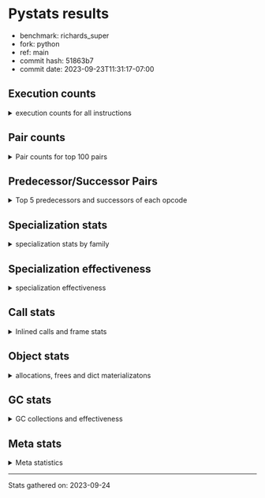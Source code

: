 
# Pystats results

- benchmark: richards_super
- fork: python
- ref: main
- commit hash: 51863b7
- commit date: 2023-09-23T11:31:17-07:00

## Execution counts

<details>
<summary> execution counts for all instructions </summary>

|Name | Count | Self | Cumulative | Miss ratio | 
|---|---:|---:|---:|---:|
| LOAD_FAST | 285,829,080 | 21.5% | 21.5% |  |
| LOAD_ATTR_INSTANCE_VALUE | 121,244,380 | 9.1% | 30.6% | 38.7% |
| TO_BOOL_BOOL | 103,065,000 | 7.7% | 38.3% |  |
| POP_JUMP_IF_FALSE | 78,057,480 | 5.9% | 44.2% |  |
| CALL_PY_EXACT_ARGS | 65,750,400 | 4.9% | 49.1% | 8.0% |
| RESUME_CHECK | 65,654,580 | 4.9% | 54.0% | 0.0% |
| LOAD_ATTR_METHOD_WITH_VALUES | 58,293,880 | 4.4% | 58.4% | 48.9% |
| RETURN_VALUE | 57,758,820 | 4.3% | 62.8% |  |
| STORE_ATTR_INSTANCE_VALUE | 52,705,080 | 4.0% | 66.7% | 22.3% |
| STORE_FAST | 50,090,340 | 3.8% | 70.5% |  |
| LOAD_GLOBAL_MODULE | 44,591,980 | 3.3% | 73.8% |  |
| COPY | 44,579,820 | 3.3% | 77.2% |  |
| LOAD_CONST | 41,972,820 | 3.2% | 80.3% |  |
| POP_TOP | 40,143,780 | 3.0% | 83.3% |  |
| LOAD_FAST_LOAD_FAST | 31,141,320 | 2.3% | 85.7% |  |
| POP_JUMP_IF_NOT_NONE | 23,066,160 | 1.7% | 87.4% |  |
| POP_JUMP_IF_TRUE | 20,690,520 | 1.6% | 89.0% |  |
| POP_JUMP_IF_NONE | 16,842,120 | 1.3% | 90.2% |  |
| LOAD_GLOBAL_BUILTIN | 15,790,500 | 1.2% | 91.4% |  |
| UNARY_NOT | 14,916,780 | 1.1% | 92.5% |  |
| JUMP_BACKWARD | 13,912,800 | 1.0% | 93.6% |  |
| COMPARE_OP_INT | 10,599,780 | 0.8% | 94.4% |  |
| JUMP_FORWARD | 8,109,840 | 0.6% | 95.0% |  |
| RETURN_CONST | 7,898,880 | 0.6% | 95.6% |  |
| LOAD_DEREF | 7,895,640 | 0.6% | 96.2% |  |
| COPY_FREE_VARS | 7,895,580 | 0.6% | 96.8% |  |
| LOAD_SUPER_ATTR_METHOD | 7,895,520 | 0.6% | 97.4% |  |
| CALL_ISINSTANCE | 7,894,800 | 0.6% | 97.9% |  |
| BINARY_OP_ADD_INT | 7,255,080 | 0.5% | 98.5% |  |
| SWAP | 6,822,960 | 0.5% | 99.0% |  |
| BINARY_SUBSCR_LIST_INT | 5,105,400 | 0.4% | 99.4% |  |
| BINARY_OP | 3,000,540 | 0.2% | 99.6% |  |
| BINARY_OP_SUBTRACT_INT | 2,316,960 | 0.2% | 99.8% |  |
| FOR_ITER_RANGE | 1,396,620 | 0.1% | 99.9% |  |
| STORE_SUBSCR_LIST_INT | 1,117,680 | 0.1% | 100.0% |  |
| GET_ITER | 279,420 | 0.0% | 100.0% |  |
| EXIT_INIT_CHECK | 3,120 | 0.0% | 100.0% |  |
| CALL_ALLOC_AND_ENTER_INIT | 3,120 | 0.0% | 100.0% |  |
| BUILD_LIST | 960 | 0.0% | 100.0% |  |
| CALL | 400 | 0.0% | 100.0% |  |
| PUSH_NULL | 360 | 0.0% | 100.0% |  |
| EXTENDED_ARG | 360 | 0.0% | 100.0% |  |
| CALL_BUILTIN_CLASS | 180 | 0.0% | 100.0% |  |
| INTERPRETER_EXIT | 120 | 0.0% | 100.0% |  |
| LOAD_ATTR_MODULE | 100 | 0.0% | 100.0% |  |
| LOAD_GLOBAL | 80 | 0.0% | 100.0% |  |
| NOP | 60 | 0.0% | 100.0% |  |
| LOAD_ATTR | 60 | 0.0% | 100.0% |  |
| CALL_FUNCTION_EX | 60 | 0.0% | 100.0% |  |
| BINARY_OP_SUBTRACT_FLOAT | 60 | 0.0% | 100.0% |  |
| COMPARE_OP | 20 | 0.0% | 100.0% |  |


</details>

## Pair counts

<details>
<summary> Pair counts for top 100 pairs </summary>

|Pair | Count | Self | Cumulative | 
|---|---:|---:|---:|
| LOAD_FAST LOAD_ATTR_INSTANCE_VALUE | 101,649,720 | 7.6% | 7.6% |
| TO_BOOL_BOOL POP_JUMP_IF_FALSE | 67,457,700 | 5.1% | 12.7% |
| CALL_PY_EXACT_ARGS RESUME_CHECK | 57,756,480 | 4.3% | 17.0% |
| LOAD_FAST LOAD_ATTR_METHOD_WITH_VALUES | 57,754,920 | 4.3% | 21.4% |
| RESUME_CHECK LOAD_FAST | 44,656,440 | 3.4% | 24.7% |
| POP_JUMP_IF_FALSE LOAD_FAST | 38,700,240 | 2.9% | 27.6% |
| COPY TO_BOOL_BOOL | 37,756,860 | 2.8% | 30.5% |
| POP_TOP LOAD_FAST | 37,072,800 | 2.8% | 33.3% |
| LOAD_ATTR_METHOD_WITH_VALUES CALL_PY_EXACT_ARGS | 35,283,600 | 2.6% | 35.9% |
| LOAD_FAST STORE_ATTR_INSTANCE_VALUE | 33,098,760 | 2.5% | 38.4% |
| STORE_FAST LOAD_FAST | 33,024,720 | 2.5% | 40.9% |
| STORE_ATTR_INSTANCE_VALUE LOAD_FAST | 31,323,000 | 2.4% | 43.2% |
| LOAD_ATTR_INSTANCE_VALUE COPY | 25,630,080 | 1.9% | 45.1% |
| LOAD_CONST LOAD_FAST | 21,894,600 | 1.6% | 46.8% |
| LOAD_GLOBAL_MODULE TO_BOOL_BOOL | 21,806,040 | 1.6% | 48.4% |
| TO_BOOL_BOOL POP_JUMP_IF_TRUE | 20,690,520 | 1.6% | 50.0% |
| RETURN_VALUE TO_BOOL_BOOL | 20,690,520 | 1.6% | 51.5% |
| POP_JUMP_IF_NOT_NONE LOAD_FAST | 19,064,280 | 1.4% | 53.0% |
| RETURN_VALUE RETURN_VALUE | 18,579,120 | 1.4% | 54.4% |
| LOAD_ATTR_INSTANCE_VALUE STORE_FAST | 18,563,280 | 1.4% | 55.8% |
| LOAD_FAST POP_JUMP_IF_NOT_NONE | 17,486,640 | 1.3% | 57.1% |
| LOAD_FAST POP_JUMP_IF_NONE | 16,842,120 | 1.3% | 58.3% |
| LOAD_ATTR_INSTANCE_VALUE LOAD_FAST | 16,169,280 | 1.2% | 59.5% |
| LOAD_FAST RETURN_VALUE | 15,973,020 | 1.2% | 60.7% |
| TO_BOOL_BOOL UNARY_NOT | 14,916,780 | 1.1% | 61.9% |
| POP_JUMP_IF_FALSE POP_TOP | 14,916,780 | 1.1% | 63.0% |
| LOAD_ATTR_INSTANCE_VALUE TO_BOOL_BOOL | 14,916,780 | 1.1% | 64.1% |
| LOAD_ATTR_INSTANCE_VALUE CALL_PY_EXACT_ARGS | 13,098,000 | 1.0% | 65.1% |
| POP_JUMP_IF_NONE JUMP_BACKWARD | 12,795,600 | 1.0% | 66.1% |
| JUMP_BACKWARD LOAD_GLOBAL_MODULE | 12,795,600 | 1.0% | 67.0% |
| LOAD_FAST_LOAD_FAST STORE_ATTR_INSTANCE_VALUE | 12,560,880 | 0.9% | 68.0% |
| UNARY_NOT COPY | 12,126,780 | 0.9% | 68.9% |
| POP_JUMP_IF_TRUE POP_TOP | 12,126,780 | 0.9% | 69.8% |
| RETURN_VALUE STORE_FAST | 11,885,160 | 0.9% | 70.7% |
| STORE_ATTR_INSTANCE_VALUE LOAD_CONST | 11,540,880 | 0.9% | 71.5% |
| LOAD_ATTR_INSTANCE_VALUE LOAD_CONST | 10,939,080 | 0.8% | 72.4% |
| LOAD_FAST_LOAD_FAST CALL_PY_EXACT_ARGS | 10,684,440 | 0.8% | 73.2% |
| LOAD_ATTR_METHOD_WITH_VALUES LOAD_FAST_LOAD_FAST | 10,684,320 | 0.8% | 74.0% |
| COMPARE_OP_INT POP_JUMP_IF_FALSE | 10,599,780 | 0.8% | 74.8% |
| LOAD_ATTR_METHOD_WITH_VALUES LOAD_FAST | 10,587,840 | 0.8% | 75.6% |
| LOAD_FAST LOAD_GLOBAL_MODULE | 10,334,520 | 0.8% | 76.3% |
| POP_JUMP_IF_FALSE RETURN_VALUE | 10,044,360 | 0.8% | 77.1% |
| LOAD_ATTR_INSTANCE_VALUE RETURN_VALUE | 9,700,260 | 0.7% | 77.8% |
| POP_JUMP_IF_FALSE LOAD_GLOBAL_MODULE | 9,248,280 | 0.7% | 78.5% |
| LOAD_FAST STORE_FAST | 9,150,840 | 0.7% | 79.2% |
| RESUME_CHECK LOAD_CONST | 7,995,480 | 0.6% | 79.8% |
| JUMP_FORWARD LOAD_FAST | 7,970,160 | 0.6% | 80.4% |
| STORE_ATTR_INSTANCE_VALUE RETURN_CONST | 7,897,920 | 0.6% | 81.0% |
| RESUME_CHECK LOAD_FAST_LOAD_FAST | 7,895,760 | 0.6% | 81.6% |
| RETURN_CONST POP_TOP | 7,895,640 | 0.6% | 82.2% |
| COPY_FREE_VARS RESUME_CHECK | 7,895,580 | 0.6% | 82.8% |
| LOAD_GLOBAL_BUILTIN LOAD_DEREF | 7,895,520 | 0.6% | 83.4% |
| LOAD_FAST LOAD_SUPER_ATTR_METHOD | 7,895,520 | 0.6% | 84.0% |
| LOAD_DEREF LOAD_FAST | 7,895,520 | 0.6% | 84.5% |
| LOAD_SUPER_ATTR_METHOD LOAD_FAST_LOAD_FAST | 7,895,400 | 0.6% | 85.1% |
| LOAD_GLOBAL_BUILTIN LOAD_FAST | 7,894,980 | 0.6% | 85.7% |
| STORE_FAST LOAD_GLOBAL_BUILTIN | 7,894,800 | 0.6% | 86.3% |
| POP_JUMP_IF_TRUE LOAD_GLOBAL_BUILTIN | 7,894,800 | 0.6% | 86.9% |
| LOAD_GLOBAL_MODULE CALL_ISINSTANCE | 7,894,800 | 0.6% | 87.5% |
| LOAD_FAST_LOAD_FAST LOAD_ATTR_INSTANCE_VALUE | 7,894,800 | 0.6% | 88.1% |
| CALL_PY_EXACT_ARGS COPY_FREE_VARS | 7,894,800 | 0.6% | 88.7% |
| CALL_ISINSTANCE TO_BOOL_BOOL | 7,894,800 | 0.6% | 89.3% |
| SWAP STORE_ATTR_INSTANCE_VALUE | 6,822,960 | 0.5% | 89.8% |
| COPY LOAD_ATTR_INSTANCE_VALUE | 6,822,960 | 0.5% | 90.3% |
| LOAD_CONST BINARY_OP_ADD_INT | 6,138,120 | 0.5% | 90.8% |
| LOAD_ATTR_INSTANCE_VALUE POP_JUMP_IF_NOT_NONE | 5,579,520 | 0.4% | 91.2% |
| LOAD_FAST CALL_PY_EXACT_ARGS | 5,385,240 | 0.4% | 91.6% |
| RETURN_VALUE POP_TOP | 5,204,400 | 0.4% | 92.0% |
| POP_JUMP_IF_FALSE LOAD_CONST | 5,147,640 | 0.4% | 92.4% |
| RESUME_CHECK LOAD_GLOBAL_MODULE | 5,106,040 | 0.4% | 92.8% |
| LOAD_FAST BINARY_SUBSCR_LIST_INT | 5,105,400 | 0.4% | 93.1% |
| LOAD_CONST STORE_FAST | 5,104,920 | 0.4% | 93.5% |
| STORE_FAST JUMP_FORWARD | 5,040,600 | 0.4% | 93.9% |
| BINARY_OP_ADD_INT SWAP | 5,022,120 | 0.4% | 94.3% |
| LOAD_GLOBAL_MODULE COMPARE_OP_INT | 4,111,680 | 0.3% | 94.6% |
| LOAD_GLOBAL_MODULE LOAD_ATTR_INSTANCE_VALUE | 3,991,200 | 0.3% | 94.9% |
| BINARY_SUBSCR_LIST_INT STORE_FAST | 3,989,400 | 0.3% | 95.2% |
| LOAD_GLOBAL_MODULE COPY | 3,905,160 | 0.3% | 95.5% |
| LOAD_CONST COMPARE_OP_INT | 3,517,120 | 0.3% | 95.7% |
| POP_TOP JUMP_FORWARD | 3,069,240 | 0.2% | 96.0% |
| LOAD_CONST BINARY_OP | 2,998,800 | 0.2% | 96.2% |
| LOAD_ATTR_INSTANCE_VALUE COMPARE_OP_INT | 2,970,960 | 0.2% | 96.4% |
| LOAD_FAST COPY | 2,917,800 | 0.2% | 96.6% |
| POP_JUMP_IF_NOT_NONE LOAD_FAST_LOAD_FAST | 2,886,600 | 0.2% | 96.9% |
| POP_JUMP_IF_NONE LOAD_FAST | 2,831,040 | 0.2% | 97.1% |
| STORE_FAST LOAD_GLOBAL_MODULE | 2,790,600 | 0.2% | 97.3% |
| UNARY_NOT RETURN_VALUE | 2,790,000 | 0.2% | 97.5% |
| LOAD_CONST BINARY_OP_SUBTRACT_INT | 2,316,960 | 0.2% | 97.7% |
| BINARY_OP LOAD_CONST | 1,798,920 | 0.1% | 97.8% |
| LOAD_ATTR_INSTANCE_VALUE LOAD_GLOBAL_MODULE | 1,674,480 | 0.1% | 97.9% |
| STORE_ATTR_INSTANCE_VALUE LOAD_GLOBAL_MODULE | 1,437,720 | 0.1% | 98.0% |
| RETURN_VALUE LOAD_FAST | 1,397,400 | 0.1% | 98.1% |
| POP_JUMP_IF_NONE LOAD_FAST_LOAD_FAST | 1,215,240 | 0.1% | 98.2% |
| STORE_FAST LOAD_CONST | 1,200,000 | 0.1% | 98.3% |
| LOAD_GLOBAL_MODULE CALL_PY_EXACT_ARGS | 1,200,000 | 0.1% | 98.4% |
| BINARY_OP_SUBTRACT_INT SWAP | 1,200,000 | 0.1% | 98.5% |
| LOAD_ATTR_METHOD_WITH_VALUES LOAD_GLOBAL_MODULE | 1,199,880 | 0.1% | 98.6% |
| LOAD_GLOBAL_MODULE LOAD_FAST | 1,117,680 | 0.1% | 98.7% |
| LOAD_FAST STORE_SUBSCR_LIST_INT | 1,117,680 | 0.1% | 98.8% |
| FOR_ITER_RANGE STORE_FAST | 1,117,200 | 0.1% | 98.8% |


</details>

## Predecessor/Successor Pairs

<details>
<summary> Top 5 predecessors and successors of each opcode </summary>

### CACHE

<details>
<summary> Successors and predecessors for CACHE </summary>

|Predecessors | Count | Percentage | 
|---|---:|---:|

|Successors | Count | Percentage | 
|---|---:|---:|
| RESUME_CHECK | 120 | 100.0% |


</details>

### EXIT_INIT_CHECK

<details>
<summary> Successors and predecessors for EXIT_INIT_CHECK </summary>

|Predecessors | Count | Percentage | 
|---|---:|---:|
| RETURN_CONST | 3,120 | 100.0% |

|Successors | Count | Percentage | 
|---|---:|---:|
| RETURN_VALUE | 3,120 | 100.0% |


</details>

### GET_ITER

<details>
<summary> Successors and predecessors for GET_ITER </summary>

|Predecessors | Count | Percentage | 
|---|---:|---:|
| LOAD_GLOBAL_MODULE | 279,240 | 99.9% |
| CALL_BUILTIN_CLASS | 120 | 0.0% |
| LOAD_FAST | 60 | 0.0% |

|Successors | Count | Percentage | 
|---|---:|---:|
| FOR_ITER_RANGE | 279,300 | 100.0% |
| EXTENDED_ARG | 120 | 0.0% |


</details>

### INTERPRETER_EXIT

<details>
<summary> Successors and predecessors for INTERPRETER_EXIT </summary>

|Predecessors | Count | Percentage | 
|---|---:|---:|
| RETURN_CONST | 120 | 100.0% |

|Successors | Count | Percentage | 
|---|---:|---:|


</details>

### NOP

<details>
<summary> Successors and predecessors for NOP </summary>

|Predecessors | Count | Percentage | 
|---|---:|---:|
| POP_TOP | 60 | 100.0% |

|Successors | Count | Percentage | 
|---|---:|---:|
| LOAD_DEREF | 60 | 100.0% |


</details>

### POP_TOP

<details>
<summary> Successors and predecessors for POP_TOP </summary>

|Predecessors | Count | Percentage | 
|---|---:|---:|
| POP_JUMP_IF_FALSE | 14,916,780 | 37.2% |
| POP_JUMP_IF_TRUE | 12,126,780 | 30.2% |
| RETURN_CONST | 7,895,640 | 19.7% |
| RETURN_VALUE | 5,204,400 | 13.0% |
| CALL | 180 | 0.0% |

|Successors | Count | Percentage | 
|---|---:|---:|
| LOAD_FAST | 37,072,800 | 92.4% |
| JUMP_FORWARD | 3,069,240 | 7.6% |
| RETURN_CONST | 720 | 0.0% |
| LOAD_GLOBAL_MODULE | 720 | 0.0% |
| LOAD_CONST | 120 | 0.0% |


</details>

### PUSH_NULL

<details>
<summary> Successors and predecessors for PUSH_NULL </summary>

|Predecessors | Count | Percentage | 
|---|---:|---:|
| LOAD_FAST | 240 | 66.7% |
| LOAD_DEREF | 60 | 16.7% |
| LOAD_ATTR_MODULE | 40 | 11.1% |
| LOAD_ATTR | 20 | 5.6% |

|Successors | Count | Percentage | 
|---|---:|---:|
| CALL | 300 | 83.3% |
| LOAD_FAST | 60 | 16.7% |


</details>

### RETURN_VALUE

<details>
<summary> Successors and predecessors for RETURN_VALUE </summary>

|Predecessors | Count | Percentage | 
|---|---:|---:|
| RETURN_VALUE | 18,579,120 | 32.2% |
| LOAD_FAST | 15,973,020 | 27.7% |
| POP_JUMP_IF_FALSE | 10,044,360 | 17.4% |
| LOAD_ATTR_INSTANCE_VALUE | 9,700,260 | 16.8% |
| UNARY_NOT | 2,790,000 | 4.8% |

|Successors | Count | Percentage | 
|---|---:|---:|
| TO_BOOL_BOOL | 20,690,520 | 35.8% |
| RETURN_VALUE | 18,579,120 | 32.2% |
| STORE_FAST | 11,885,160 | 20.6% |
| POP_TOP | 5,204,400 | 9.0% |
| LOAD_FAST | 1,397,400 | 2.4% |


</details>

### UNARY_NOT

<details>
<summary> Successors and predecessors for UNARY_NOT </summary>

|Predecessors | Count | Percentage | 
|---|---:|---:|
| TO_BOOL_BOOL | 14,916,780 | 100.0% |

|Successors | Count | Percentage | 
|---|---:|---:|
| COPY | 12,126,780 | 81.3% |
| RETURN_VALUE | 2,790,000 | 18.7% |


</details>

### BINARY_OP

<details>
<summary> Successors and predecessors for BINARY_OP </summary>

|Predecessors | Count | Percentage | 
|---|---:|---:|
| LOAD_CONST | 2,998,800 | 99.9% |
| LOAD_GLOBAL_MODULE | 960 | 0.0% |
| BINARY_OP | 760 | 0.0% |
| LOAD_FAST | 20 | 0.0% |

|Successors | Count | Percentage | 
|---|---:|---:|
| LOAD_CONST | 1,798,920 | 60.0% |
| SWAP | 600,840 | 20.0% |
| LOAD_FAST | 600,000 | 20.0% |
| BINARY_OP | 760 | 0.0% |
| BINARY_OP_SUBTRACT_FLOAT | 20 | 0.0% |


</details>

### BUILD_LIST

<details>
<summary> Successors and predecessors for BUILD_LIST </summary>

|Predecessors | Count | Percentage | 
|---|---:|---:|
| LOAD_CONST | 960 | 100.0% |

|Successors | Count | Percentage | 
|---|---:|---:|
| LOAD_GLOBAL_MODULE | 960 | 100.0% |


</details>

### CALL

<details>
<summary> Successors and predecessors for CALL </summary>

|Predecessors | Count | Percentage | 
|---|---:|---:|
| PUSH_NULL | 300 | 75.0% |
| CALL | 80 | 20.0% |
| LOAD_FAST | 20 | 5.0% |

|Successors | Count | Percentage | 
|---|---:|---:|
| POP_TOP | 180 | 45.0% |
| CALL | 80 | 20.0% |
| STORE_FAST | 60 | 15.0% |
| LOAD_FAST | 60 | 15.0% |
| CALL_BUILTIN_CLASS | 20 | 5.0% |


</details>

### CALL_FUNCTION_EX

<details>
<summary> Successors and predecessors for CALL_FUNCTION_EX </summary>

|Predecessors | Count | Percentage | 
|---|---:|---:|
| LOAD_FAST | 60 | 100.0% |

|Successors | Count | Percentage | 
|---|---:|---:|
| COPY_FREE_VARS | 60 | 100.0% |


</details>

### COMPARE_OP

<details>
<summary> Successors and predecessors for COMPARE_OP </summary>

|Predecessors | Count | Percentage | 
|---|---:|---:|
| LOAD_CONST | 20 | 100.0% |

|Successors | Count | Percentage | 
|---|---:|---:|
| COMPARE_OP_INT | 20 | 100.0% |


</details>

### COPY

<details>
<summary> Successors and predecessors for COPY </summary>

|Predecessors | Count | Percentage | 
|---|---:|---:|
| LOAD_ATTR_INSTANCE_VALUE | 25,630,080 | 57.5% |
| UNARY_NOT | 12,126,780 | 27.2% |
| LOAD_GLOBAL_MODULE | 3,905,160 | 8.8% |
| LOAD_FAST | 2,917,800 | 6.5% |

|Successors | Count | Percentage | 
|---|---:|---:|
| TO_BOOL_BOOL | 37,756,860 | 84.7% |
| LOAD_ATTR_INSTANCE_VALUE | 6,822,960 | 15.3% |


</details>

### COPY_FREE_VARS

<details>
<summary> Successors and predecessors for COPY_FREE_VARS </summary>

|Predecessors | Count | Percentage | 
|---|---:|---:|
| CALL_PY_EXACT_ARGS | 7,894,800 | 100.0% |
| CALL_ALLOC_AND_ENTER_INIT | 720 | 0.0% |
| CALL_FUNCTION_EX | 60 | 0.0% |

|Successors | Count | Percentage | 
|---|---:|---:|
| RESUME_CHECK | 7,895,580 | 100.0% |


</details>

### EXTENDED_ARG

<details>
<summary> Successors and predecessors for EXTENDED_ARG </summary>

|Predecessors | Count | Percentage | 
|---|---:|---:|
| POP_JUMP_IF_FALSE | 120 | 33.3% |
| JUMP_BACKWARD | 120 | 33.3% |
| GET_ITER | 120 | 33.3% |

|Successors | Count | Percentage | 
|---|---:|---:|
| FOR_ITER_RANGE | 240 | 66.7% |
| JUMP_BACKWARD | 120 | 33.3% |


</details>

### JUMP_BACKWARD

<details>
<summary> Successors and predecessors for JUMP_BACKWARD </summary>

|Predecessors | Count | Percentage | 
|---|---:|---:|
| POP_JUMP_IF_NONE | 12,795,600 | 92.0% |
| STORE_SUBSCR_LIST_INT | 1,116,960 | 8.0% |
| POP_TOP | 120 | 0.0% |
| EXTENDED_ARG | 120 | 0.0% |

|Successors | Count | Percentage | 
|---|---:|---:|
| LOAD_GLOBAL_MODULE | 12,795,600 | 92.0% |
| FOR_ITER_RANGE | 1,117,080 | 8.0% |
| EXTENDED_ARG | 120 | 0.0% |


</details>

### JUMP_FORWARD

<details>
<summary> Successors and predecessors for JUMP_FORWARD </summary>

|Predecessors | Count | Percentage | 
|---|---:|---:|
| STORE_FAST | 5,040,600 | 62.2% |
| POP_TOP | 3,069,240 | 37.8% |

|Successors | Count | Percentage | 
|---|---:|---:|
| LOAD_FAST | 7,970,160 | 98.3% |
| LOAD_FAST_LOAD_FAST | 139,680 | 1.7% |


</details>

### LOAD_ATTR

<details>
<summary> Successors and predecessors for LOAD_ATTR </summary>

|Predecessors | Count | Percentage | 
|---|---:|---:|
| LOAD_GLOBAL_MODULE | 40 | 66.7% |
| LOAD_GLOBAL | 20 | 33.3% |

|Successors | Count | Percentage | 
|---|---:|---:|
| LOAD_ATTR_MODULE | 40 | 66.7% |
| PUSH_NULL | 20 | 33.3% |


</details>

### LOAD_CONST

<details>
<summary> Successors and predecessors for LOAD_CONST </summary>

|Predecessors | Count | Percentage | 
|---|---:|---:|
| STORE_ATTR_INSTANCE_VALUE | 11,540,880 | 27.5% |
| LOAD_ATTR_INSTANCE_VALUE | 10,939,080 | 26.1% |
| RESUME_CHECK | 7,995,480 | 19.0% |
| POP_JUMP_IF_FALSE | 5,147,640 | 12.3% |
| BINARY_OP | 1,798,920 | 4.3% |

|Successors | Count | Percentage | 
|---|---:|---:|
| LOAD_FAST | 21,894,600 | 52.2% |
| BINARY_OP_ADD_INT | 6,138,120 | 14.6% |
| STORE_FAST | 5,104,920 | 12.2% |
| COMPARE_OP_INT | 3,517,120 | 8.4% |
| BINARY_OP | 2,998,800 | 7.1% |


</details>

### LOAD_DEREF

<details>
<summary> Successors and predecessors for LOAD_DEREF </summary>

|Predecessors | Count | Percentage | 
|---|---:|---:|
| LOAD_GLOBAL_BUILTIN | 7,895,520 | 100.0% |
| STORE_FAST | 60 | 0.0% |
| NOP | 60 | 0.0% |

|Successors | Count | Percentage | 
|---|---:|---:|
| LOAD_FAST | 7,895,520 | 100.0% |
| STORE_FAST | 60 | 0.0% |
| PUSH_NULL | 60 | 0.0% |


</details>

### LOAD_FAST

<details>
<summary> Successors and predecessors for LOAD_FAST </summary>

|Predecessors | Count | Percentage | 
|---|---:|---:|
| RESUME_CHECK | 44,656,440 | 15.6% |
| POP_JUMP_IF_FALSE | 38,700,240 | 13.5% |
| POP_TOP | 37,072,800 | 13.0% |
| STORE_FAST | 33,024,720 | 11.6% |
| STORE_ATTR_INSTANCE_VALUE | 31,323,000 | 11.0% |

|Successors | Count | Percentage | 
|---|---:|---:|
| LOAD_ATTR_INSTANCE_VALUE | 101,649,720 | 35.6% |
| LOAD_ATTR_METHOD_WITH_VALUES | 57,754,920 | 20.2% |
| STORE_ATTR_INSTANCE_VALUE | 33,098,760 | 11.6% |
| POP_JUMP_IF_NOT_NONE | 17,486,640 | 6.1% |
| POP_JUMP_IF_NONE | 16,842,120 | 5.9% |


</details>

### LOAD_FAST_LOAD_FAST

<details>
<summary> Successors and predecessors for LOAD_FAST_LOAD_FAST </summary>

|Predecessors | Count | Percentage | 
|---|---:|---:|
| LOAD_ATTR_METHOD_WITH_VALUES | 10,684,320 | 34.3% |
| RESUME_CHECK | 7,895,760 | 25.4% |
| LOAD_SUPER_ATTR_METHOD | 7,895,400 | 25.4% |
| POP_JUMP_IF_NOT_NONE | 2,886,600 | 9.3% |
| POP_JUMP_IF_NONE | 1,215,240 | 3.9% |

|Successors | Count | Percentage | 
|---|---:|---:|
| STORE_ATTR_INSTANCE_VALUE | 12,560,880 | 40.3% |
| CALL_PY_EXACT_ARGS | 10,684,440 | 34.3% |
| LOAD_ATTR_INSTANCE_VALUE | 7,894,800 | 25.4% |
| LOAD_FAST_LOAD_FAST | 600 | 0.0% |
| LOAD_FAST | 600 | 0.0% |


</details>

### LOAD_GLOBAL

<details>
<summary> Successors and predecessors for LOAD_GLOBAL </summary>

|Predecessors | Count | Percentage | 
|---|---:|---:|
| RETURN_VALUE | 40 | 50.0% |
| RESUME_CHECK | 20 | 25.0% |
| POP_JUMP_IF_FALSE | 20 | 25.0% |

|Successors | Count | Percentage | 
|---|---:|---:|
| LOAD_GLOBAL_MODULE | 40 | 50.0% |
| LOAD_GLOBAL_BUILTIN | 20 | 25.0% |
| LOAD_ATTR | 20 | 25.0% |


</details>

### POP_JUMP_IF_FALSE

<details>
<summary> Successors and predecessors for POP_JUMP_IF_FALSE </summary>

|Predecessors | Count | Percentage | 
|---|---:|---:|
| TO_BOOL_BOOL | 67,457,700 | 86.4% |
| COMPARE_OP_INT | 10,599,780 | 13.6% |

|Successors | Count | Percentage | 
|---|---:|---:|
| LOAD_FAST | 38,700,240 | 49.6% |
| POP_TOP | 14,916,780 | 19.1% |
| RETURN_VALUE | 10,044,360 | 12.9% |
| LOAD_GLOBAL_MODULE | 9,248,280 | 11.8% |
| LOAD_CONST | 5,147,640 | 6.6% |


</details>

### POP_JUMP_IF_NONE

<details>
<summary> Successors and predecessors for POP_JUMP_IF_NONE </summary>

|Predecessors | Count | Percentage | 
|---|---:|---:|
| LOAD_FAST | 16,842,120 | 100.0% |

|Successors | Count | Percentage | 
|---|---:|---:|
| JUMP_BACKWARD | 12,795,600 | 76.0% |
| LOAD_FAST | 2,831,040 | 16.8% |
| LOAD_FAST_LOAD_FAST | 1,215,240 | 7.2% |
| RETURN_CONST | 120 | 0.0% |
| LOAD_GLOBAL_MODULE | 120 | 0.0% |


</details>

### POP_JUMP_IF_NOT_NONE

<details>
<summary> Successors and predecessors for POP_JUMP_IF_NOT_NONE </summary>

|Predecessors | Count | Percentage | 
|---|---:|---:|
| LOAD_FAST | 17,486,640 | 75.8% |
| LOAD_ATTR_INSTANCE_VALUE | 5,579,520 | 24.2% |

|Successors | Count | Percentage | 
|---|---:|---:|
| LOAD_FAST | 19,064,280 | 82.7% |
| LOAD_FAST_LOAD_FAST | 2,886,600 | 12.5% |
| LOAD_CONST | 1,115,280 | 4.8% |


</details>

### POP_JUMP_IF_TRUE

<details>
<summary> Successors and predecessors for POP_JUMP_IF_TRUE </summary>

|Predecessors | Count | Percentage | 
|---|---:|---:|
| TO_BOOL_BOOL | 20,690,520 | 100.0% |

|Successors | Count | Percentage | 
|---|---:|---:|
| POP_TOP | 12,126,780 | 58.6% |
| LOAD_GLOBAL_BUILTIN | 7,894,800 | 38.2% |
| RETURN_VALUE | 668,940 | 3.2% |


</details>

### RETURN_CONST

<details>
<summary> Successors and predecessors for RETURN_CONST </summary>

|Predecessors | Count | Percentage | 
|---|---:|---:|
| STORE_ATTR_INSTANCE_VALUE | 7,897,920 | 100.0% |
| POP_TOP | 720 | 0.0% |
| POP_JUMP_IF_NONE | 120 | 0.0% |
| FOR_ITER_RANGE | 120 | 0.0% |

|Successors | Count | Percentage | 
|---|---:|---:|
| POP_TOP | 7,895,640 | 100.0% |
| EXIT_INIT_CHECK | 3,120 | 0.0% |
| INTERPRETER_EXIT | 120 | 0.0% |


</details>

### STORE_FAST

<details>
<summary> Successors and predecessors for STORE_FAST </summary>

|Predecessors | Count | Percentage | 
|---|---:|---:|
| LOAD_ATTR_INSTANCE_VALUE | 18,563,280 | 37.1% |
| RETURN_VALUE | 11,885,160 | 23.7% |
| LOAD_FAST | 9,150,840 | 18.3% |
| LOAD_CONST | 5,104,920 | 10.2% |
| BINARY_SUBSCR_LIST_INT | 3,989,400 | 8.0% |

|Successors | Count | Percentage | 
|---|---:|---:|
| LOAD_FAST | 33,024,720 | 65.9% |
| LOAD_GLOBAL_BUILTIN | 7,894,800 | 15.8% |
| JUMP_FORWARD | 5,040,600 | 10.1% |
| LOAD_GLOBAL_MODULE | 2,790,600 | 5.6% |
| LOAD_CONST | 1,200,000 | 2.4% |


</details>

### SWAP

<details>
<summary> Successors and predecessors for SWAP </summary>

|Predecessors | Count | Percentage | 
|---|---:|---:|
| BINARY_OP_ADD_INT | 5,022,120 | 73.6% |
| BINARY_OP_SUBTRACT_INT | 1,200,000 | 17.6% |
| BINARY_OP | 600,840 | 8.8% |

|Successors | Count | Percentage | 
|---|---:|---:|
| STORE_ATTR_INSTANCE_VALUE | 6,822,960 | 100.0% |


</details>

### BINARY_OP_ADD_INT

<details>
<summary> Successors and predecessors for BINARY_OP_ADD_INT </summary>

|Predecessors | Count | Percentage | 
|---|---:|---:|
| LOAD_CONST | 6,138,120 | 84.6% |
| LOAD_ATTR_INSTANCE_VALUE | 1,116,960 | 15.4% |

|Successors | Count | Percentage | 
|---|---:|---:|
| SWAP | 5,022,120 | 69.2% |
| LOAD_CONST | 1,116,960 | 15.4% |
| LOAD_FAST | 1,116,000 | 15.4% |


</details>

### BINARY_OP_SUBTRACT_FLOAT

<details>
<summary> Successors and predecessors for BINARY_OP_SUBTRACT_FLOAT </summary>

|Predecessors | Count | Percentage | 
|---|---:|---:|
| LOAD_FAST | 40 | 66.7% |
| BINARY_OP | 20 | 33.3% |

|Successors | Count | Percentage | 
|---|---:|---:|
| STORE_FAST | 60 | 100.0% |


</details>

### BINARY_OP_SUBTRACT_INT

<details>
<summary> Successors and predecessors for BINARY_OP_SUBTRACT_INT </summary>

|Predecessors | Count | Percentage | 
|---|---:|---:|
| LOAD_CONST | 2,316,960 | 100.0% |

|Successors | Count | Percentage | 
|---|---:|---:|
| SWAP | 1,200,000 | 51.8% |
| LOAD_FAST | 1,116,960 | 48.2% |


</details>

### BINARY_SUBSCR_LIST_INT

<details>
<summary> Successors and predecessors for BINARY_SUBSCR_LIST_INT </summary>

|Predecessors | Count | Percentage | 
|---|---:|---:|
| LOAD_FAST | 5,105,400 | 100.0% |

|Successors | Count | Percentage | 
|---|---:|---:|
| STORE_FAST | 3,989,400 | 78.1% |
| LOAD_FAST | 1,116,000 | 21.9% |


</details>

### CALL_ALLOC_AND_ENTER_INIT

<details>
<summary> Successors and predecessors for CALL_ALLOC_AND_ENTER_INIT </summary>

|Predecessors | Count | Percentage | 
|---|---:|---:|
| LOAD_GLOBAL_MODULE | 2,400 | 76.9% |
| RETURN_VALUE | 720 | 23.1% |

|Successors | Count | Percentage | 
|---|---:|---:|
| RESUME_CHECK | 2,400 | 76.9% |
| COPY_FREE_VARS | 720 | 23.1% |


</details>

### CALL_BUILTIN_CLASS

<details>
<summary> Successors and predecessors for CALL_BUILTIN_CLASS </summary>

|Predecessors | Count | Percentage | 
|---|---:|---:|
| LOAD_FAST | 160 | 88.9% |
| CALL | 20 | 11.1% |

|Successors | Count | Percentage | 
|---|---:|---:|
| GET_ITER | 120 | 66.7% |
| STORE_FAST | 60 | 33.3% |


</details>

### CALL_ISINSTANCE

<details>
<summary> Successors and predecessors for CALL_ISINSTANCE </summary>

|Predecessors | Count | Percentage | 
|---|---:|---:|
| LOAD_GLOBAL_MODULE | 7,894,800 | 100.0% |

|Successors | Count | Percentage | 
|---|---:|---:|
| TO_BOOL_BOOL | 7,894,800 | 100.0% |


</details>

### CALL_PY_EXACT_ARGS

<details>
<summary> Successors and predecessors for CALL_PY_EXACT_ARGS </summary>

|Predecessors | Count | Percentage | 
|---|---:|---:|
| LOAD_ATTR_METHOD_WITH_VALUES | 35,283,600 | 53.7% |
| LOAD_ATTR_INSTANCE_VALUE | 13,098,000 | 19.9% |
| LOAD_FAST_LOAD_FAST | 10,684,440 | 16.2% |
| LOAD_FAST | 5,385,240 | 8.2% |
| LOAD_GLOBAL_MODULE | 1,200,000 | 1.8% |

|Successors | Count | Percentage | 
|---|---:|---:|
| RESUME_CHECK | 57,756,480 | 87.8% |
| COPY_FREE_VARS | 7,894,800 | 12.0% |
| CALL_PY_EXACT_ARGS | 99,120 | 0.2% |


</details>

### COMPARE_OP_INT

<details>
<summary> Successors and predecessors for COMPARE_OP_INT </summary>

|Predecessors | Count | Percentage | 
|---|---:|---:|
| LOAD_GLOBAL_MODULE | 4,111,680 | 38.8% |
| LOAD_CONST | 3,517,120 | 33.2% |
| LOAD_ATTR_INSTANCE_VALUE | 2,970,960 | 28.0% |
| COMPARE_OP | 20 | 0.0% |

|Successors | Count | Percentage | 
|---|---:|---:|
| POP_JUMP_IF_FALSE | 10,599,780 | 100.0% |


</details>

### FOR_ITER_RANGE

<details>
<summary> Successors and predecessors for FOR_ITER_RANGE </summary>

|Predecessors | Count | Percentage | 
|---|---:|---:|
| JUMP_BACKWARD | 1,117,080 | 80.0% |
| GET_ITER | 279,300 | 20.0% |
| EXTENDED_ARG | 240 | 0.0% |

|Successors | Count | Percentage | 
|---|---:|---:|
| STORE_FAST | 1,117,200 | 80.0% |
| LOAD_FAST | 279,300 | 20.0% |
| RETURN_CONST | 120 | 0.0% |


</details>

### LOAD_ATTR_INSTANCE_VALUE

<details>
<summary> Successors and predecessors for LOAD_ATTR_INSTANCE_VALUE </summary>

|Predecessors | Count | Percentage | 
|---|---:|---:|
| LOAD_FAST | 101,649,720 | 83.8% |
| LOAD_FAST_LOAD_FAST | 7,894,800 | 6.5% |
| COPY | 6,822,960 | 5.6% |
| LOAD_GLOBAL_MODULE | 3,991,200 | 3.3% |
| LOAD_ATTR_INSTANCE_VALUE | 885,700 | 0.7% |

|Successors | Count | Percentage | 
|---|---:|---:|
| COPY | 25,630,080 | 21.1% |
| STORE_FAST | 18,563,280 | 15.3% |
| LOAD_FAST | 16,169,280 | 13.3% |
| TO_BOOL_BOOL | 14,916,780 | 12.3% |
| CALL_PY_EXACT_ARGS | 13,098,000 | 10.8% |


</details>

### LOAD_ATTR_METHOD_WITH_VALUES

<details>
<summary> Successors and predecessors for LOAD_ATTR_METHOD_WITH_VALUES </summary>

|Predecessors | Count | Percentage | 
|---|---:|---:|
| LOAD_FAST | 57,754,920 | 99.1% |
| LOAD_ATTR_METHOD_WITH_VALUES | 538,240 | 0.9% |
| RETURN_VALUE | 720 | 0.0% |

|Successors | Count | Percentage | 
|---|---:|---:|
| CALL_PY_EXACT_ARGS | 35,283,600 | 60.5% |
| LOAD_FAST_LOAD_FAST | 10,684,320 | 18.3% |
| LOAD_FAST | 10,587,840 | 18.2% |
| LOAD_GLOBAL_MODULE | 1,199,880 | 2.1% |
| LOAD_ATTR_METHOD_WITH_VALUES | 538,240 | 0.9% |


</details>

### LOAD_ATTR_MODULE

<details>
<summary> Successors and predecessors for LOAD_ATTR_MODULE </summary>

|Predecessors | Count | Percentage | 
|---|---:|---:|
| LOAD_GLOBAL_MODULE | 60 | 60.0% |
| LOAD_ATTR | 40 | 40.0% |

|Successors | Count | Percentage | 
|---|---:|---:|
| STORE_FAST | 60 | 60.0% |
| PUSH_NULL | 40 | 40.0% |


</details>

### LOAD_GLOBAL_BUILTIN

<details>
<summary> Successors and predecessors for LOAD_GLOBAL_BUILTIN </summary>

|Predecessors | Count | Percentage | 
|---|---:|---:|
| STORE_FAST | 7,894,800 | 50.0% |
| POP_JUMP_IF_TRUE | 7,894,800 | 50.0% |
| RESUME_CHECK | 840 | 0.0% |
| POP_JUMP_IF_FALSE | 40 | 0.0% |
| LOAD_GLOBAL | 20 | 0.0% |

|Successors | Count | Percentage | 
|---|---:|---:|
| LOAD_DEREF | 7,895,520 | 50.0% |
| LOAD_FAST | 7,894,980 | 50.0% |


</details>

### LOAD_GLOBAL_MODULE

<details>
<summary> Successors and predecessors for LOAD_GLOBAL_MODULE </summary>

|Predecessors | Count | Percentage | 
|---|---:|---:|
| JUMP_BACKWARD | 12,795,600 | 28.7% |
| LOAD_FAST | 10,334,520 | 23.2% |
| POP_JUMP_IF_FALSE | 9,248,280 | 20.7% |
| RESUME_CHECK | 5,106,040 | 11.5% |
| STORE_FAST | 2,790,600 | 6.3% |

|Successors | Count | Percentage | 
|---|---:|---:|
| TO_BOOL_BOOL | 21,806,040 | 48.9% |
| CALL_ISINSTANCE | 7,894,800 | 17.7% |
| COMPARE_OP_INT | 4,111,680 | 9.2% |
| LOAD_ATTR_INSTANCE_VALUE | 3,991,200 | 9.0% |
| COPY | 3,905,160 | 8.8% |


</details>

### LOAD_SUPER_ATTR_METHOD

<details>
<summary> Successors and predecessors for LOAD_SUPER_ATTR_METHOD </summary>

|Predecessors | Count | Percentage | 
|---|---:|---:|
| LOAD_FAST | 7,895,520 | 100.0% |

|Successors | Count | Percentage | 
|---|---:|---:|
| LOAD_FAST_LOAD_FAST | 7,895,400 | 100.0% |
| LOAD_FAST | 120 | 0.0% |


</details>

### RESUME_CHECK

<details>
<summary> Successors and predecessors for RESUME_CHECK </summary>

|Predecessors | Count | Percentage | 
|---|---:|---:|
| CALL_PY_EXACT_ARGS | 57,756,480 | 88.0% |
| COPY_FREE_VARS | 7,895,580 | 12.0% |
| CALL_ALLOC_AND_ENTER_INIT | 2,400 | 0.0% |
| CACHE | 120 | 0.0% |

|Successors | Count | Percentage | 
|---|---:|---:|
| LOAD_FAST | 44,656,440 | 68.0% |
| LOAD_CONST | 7,995,480 | 12.2% |
| LOAD_FAST_LOAD_FAST | 7,895,760 | 12.0% |
| LOAD_GLOBAL_MODULE | 5,106,040 | 7.8% |
| LOAD_GLOBAL_BUILTIN | 840 | 0.0% |


</details>

### STORE_ATTR_INSTANCE_VALUE

<details>
<summary> Successors and predecessors for STORE_ATTR_INSTANCE_VALUE </summary>

|Predecessors | Count | Percentage | 
|---|---:|---:|
| LOAD_FAST | 33,098,760 | 62.8% |
| LOAD_FAST_LOAD_FAST | 12,560,880 | 23.8% |
| SWAP | 6,822,960 | 12.9% |
| STORE_ATTR_INSTANCE_VALUE | 221,520 | 0.4% |
| LOAD_GLOBAL_MODULE | 960 | 0.0% |

|Successors | Count | Percentage | 
|---|---:|---:|
| LOAD_FAST | 31,323,000 | 59.4% |
| LOAD_CONST | 11,540,880 | 21.9% |
| RETURN_CONST | 7,897,920 | 15.0% |
| LOAD_GLOBAL_MODULE | 1,437,720 | 2.7% |
| LOAD_FAST_LOAD_FAST | 284,040 | 0.5% |


</details>

### STORE_SUBSCR_LIST_INT

<details>
<summary> Successors and predecessors for STORE_SUBSCR_LIST_INT </summary>

|Predecessors | Count | Percentage | 
|---|---:|---:|
| LOAD_FAST | 1,117,680 | 100.0% |

|Successors | Count | Percentage | 
|---|---:|---:|
| JUMP_BACKWARD | 1,116,960 | 99.9% |
| LOAD_CONST | 720 | 0.1% |


</details>

### TO_BOOL_BOOL

<details>
<summary> Successors and predecessors for TO_BOOL_BOOL </summary>

|Predecessors | Count | Percentage | 
|---|---:|---:|
| COPY | 37,756,860 | 36.6% |
| LOAD_GLOBAL_MODULE | 21,806,040 | 21.2% |
| RETURN_VALUE | 20,690,520 | 20.1% |
| LOAD_ATTR_INSTANCE_VALUE | 14,916,780 | 14.5% |
| CALL_ISINSTANCE | 7,894,800 | 7.7% |

|Successors | Count | Percentage | 
|---|---:|---:|
| POP_JUMP_IF_FALSE | 67,457,700 | 65.5% |
| POP_JUMP_IF_TRUE | 20,690,520 | 20.1% |
| UNARY_NOT | 14,916,780 | 14.5% |


</details>


</details>

## Specialization stats

<details>
<summary> specialization stats by family </summary>

### BINARY_SUBSCR

<details>
<summary> specialization stats for BINARY_SUBSCR family </summary>

|Kind | Count | Ratio | 
|---|---|---|
|          hit |      5105400 | 100.0% |


</details>

### STORE_SUBSCR

<details>
<summary> specialization stats for STORE_SUBSCR family </summary>

|Kind | Count | Ratio | 
|---|---|---|
|          hit |      1117680 | 100.0% |


</details>

### TO_BOOL

<details>
<summary> specialization stats for TO_BOOL family </summary>

|Kind | Count | Ratio | 
|---|---|---|
|          hit |    103065000 | 100.0% |


</details>

### BINARY_OP

<details>
<summary> specialization stats for BINARY_OP family </summary>

|Kind | Count | Ratio | 
|---|---|---|
| specialization.deferred |      2999760 | 23.9% |
|          hit |      9572100 | 76.1% |

#### Specialization attempts

| | Count | Ratio | 
|---|---:|---:|
| Success | 20 | 2.6% |
| Failure | 760 | 97.4% |

|Failure kind | Count | Ratio | 
|---|---:|---:|
| and int | 300 | 39.5% |
| floor divide | 280 | 36.8% |
| xor | 140 | 18.4% |
| multiply different types | 40 | 5.3% |


</details>

### CALL

<details>
<summary> specialization stats for CALL family </summary>

|Kind | Count | Ratio | 
|---|---|---|
| specialization.deferred |          300 | 0.0% |
| specialization.deopt |        99120 | 0.1% |
|          hit |     68395140 | 92.9% |
|         miss |      5253360 | 7.1% |

#### Specialization attempts

| | Count | Ratio | 
|---|---:|---:|
| Success | 99,140 | 99.9% |
| Failure | 80 | 0.1% |

|Failure kind | Count | Ratio | 
|---|---:|---:|
| cfunc noargs | 60 | 75.0% |
| other | 20 | 25.0% |


</details>

### COMPARE_OP

<details>
<summary> specialization stats for COMPARE_OP family </summary>

|Kind | Count | Ratio | 
|---|---|---|
|          hit |     10599780 | 100.0% |

#### Specialization attempts

| | Count | Ratio | 
|---|---:|---:|
| Success | 20 | 100.0% |
| Failure | 0 | 0.0% |

|Failure kind | Count | Ratio | 
|---|---:|---:|


</details>

### FOR_ITER

<details>
<summary> specialization stats for FOR_ITER family </summary>

|Kind | Count | Ratio | 
|---|---|---|
|          hit |      1396620 | 100.0% |


</details>

### JUMP_BACKWARD

<details>
<summary> specialization stats for JUMP_BACKWARD family </summary>

|Kind | Count | Ratio | 
|---|---|---|


</details>

### LOAD_ATTR

<details>
<summary> specialization stats for LOAD_ATTR family </summary>

|Kind | Count | Ratio | 
|---|---|---|
| specialization.deferred |           20 | 0.0% |
| specialization.deopt |      1423940 | 0.8% |
|          hit |    104068160 | 58.0% |
|         miss |     75470200 | 42.0% |

#### Specialization attempts

| | Count | Ratio | 
|---|---:|---:|
| Success | 1,423,980 | 100.0% |
| Failure | 0 | 0.0% |

|Failure kind | Count | Ratio | 
|---|---:|---:|


</details>

### LOAD_GLOBAL

<details>
<summary> specialization stats for LOAD_GLOBAL family </summary>

|Kind | Count | Ratio | 
|---|---|---|
| specialization.deferred |           20 | 0.0% |
|          hit |     60382480 | 100.0% |

#### Specialization attempts

| | Count | Ratio | 
|---|---:|---:|
| Success | 60 | 100.0% |
| Failure | 0 | 0.0% |

|Failure kind | Count | Ratio | 
|---|---:|---:|


</details>

### LOAD_SUPER_ATTR

<details>
<summary> specialization stats for LOAD_SUPER_ATTR family </summary>

|Kind | Count | Ratio | 
|---|---|---|
|          hit |      7895520 | 100.0% |


</details>

### POP_JUMP_IF_FALSE

<details>
<summary> specialization stats for POP_JUMP_IF_FALSE family </summary>

|Kind | Count | Ratio | 
|---|---|---|


</details>

### POP_JUMP_IF_NONE

<details>
<summary> specialization stats for POP_JUMP_IF_NONE family </summary>

|Kind | Count | Ratio | 
|---|---|---|


</details>

### POP_JUMP_IF_NOT_NONE

<details>
<summary> specialization stats for POP_JUMP_IF_NOT_NONE family </summary>

|Kind | Count | Ratio | 
|---|---|---|


</details>

### POP_JUMP_IF_TRUE

<details>
<summary> specialization stats for POP_JUMP_IF_TRUE family </summary>

|Kind | Count | Ratio | 
|---|---|---|


</details>

### STORE_ATTR

<details>
<summary> specialization stats for STORE_ATTR family </summary>

|Kind | Count | Ratio | 
|---|---|---|
| specialization.deopt |       221520 | 0.4% |
|          hit |     40958280 | 77.7% |
|         miss |     11746800 | 22.3% |

#### Specialization attempts

| | Count | Ratio | 
|---|---:|---:|
| Success | 221,520 | 100.0% |
| Failure | 0 | 0.0% |

|Failure kind | Count | Ratio | 
|---|---:|---:|


</details>


</details>

## Specialization effectiveness

<details>
<summary> specialization effectiveness </summary>

|Instructions | Count | Ratio | 
|---|---:|---:|
| Basic | 605,340,120 | 45.5% |
| Not specialized | 248,040,560 | 18.6% |
| Specialized | 478,210,720 | 35.9% |

### Deferred by instruction

<details>
<summary> deferred by instruction </summary>

|Name | Count | Ratio | 
|---|---:|---:|
| RESUME | 368,934,881,474,191,032,300 | 100.0% |
| BINARY_OP | 2,999,760 | 0.0% |
| CALL | 300 | 0.0% |
| LOAD_GLOBAL | 20 | 0.0% |
| LOAD_ATTR | 20 | 0.0% |
| UNPACK_SEQUENCE | 0 | 0.0% |
| UNARY_NOT | 0 | 0.0% |
| TO_BOOL_BOOL | 0 | 0.0% |
| TO_BOOL | 0 | 0.0% |
| SWAP | 0 | 0.0% |


</details>

### Misses by instruction

<details>
<summary> misses by instruction </summary>

|Name | Count | Ratio | 
|---|---:|---:|
| LOAD_ATTR_INSTANCE_VALUE | 46,942,400 | 50.8% |
| LOAD_ATTR_METHOD_WITH_VALUES | 28,527,800 | 30.9% |
| STORE_ATTR_INSTANCE_VALUE | 11,746,800 | 12.7% |
| CALL_PY_EXACT_ARGS | 5,253,360 | 5.7% |
| RESUME_CHECK | 20 | 0.0% |
| RESUME | 20 | 0.0% |
| UNARY_NOT | 0 | 0.0% |
| TO_BOOL_BOOL | 0 | 0.0% |
| SWAP | 0 | 0.0% |
| STORE_SUBSCR_LIST_INT | 0 | 0.0% |


</details>


</details>

## Call stats

<details>
<summary> Inlined calls and frame stats </summary>

| | Count | Ratio | 
|---|---:|---:|
| Calls to PyEval_EvalDefault | 120 | 0.0% |
| Calls to Python functions inlined | 65,654,460 | 100.0% |
| Calls via PyEval_EvalFrame (total) | 120 | 0.0% |
| Calls via PyEval_EvalFrame (vector) | 120 | 0.0% |
| Calls via PyEval_EvalFrame (generator) | 0 | 0.0% |
| Calls via PyEval_EvalFrame (legacy) | 0 | 0.0% |
| Calls via PyEval_EvalFrame (function vectorcall) | 120 | 0.0% |
| Calls via PyEval_EvalFrame (build class) | 0 | 0.0% |
| Calls via PyEval_EvalFrame (slot) | 0 | 0.0% |
| Calls via PyEval_EvalFrame (function ex) | 60 | 0.0% |
| Calls via PyEval_EvalFrame (api) | 0 | 0.0% |
| Calls via PyEval_EvalFrame (method) | 0 | 0.0% |
| Frames pushed | 65,657,700 | 100.0% |
| Frame objects created | 0 | 0.0% |


</details>

## Object stats

<details>
<summary> allocations, frees and dict materializatons </summary>

| | Count | Ratio | 
|---|---:|---:|
| Allocations from freelist | 1,320 | 0.0% |
| Frees to freelist | 1,660 |  |
| Allocations | 7,088,200 | 100.0% |
| Allocations to 512 bytes | 7,088,200 | 100.0% |
| Allocations to 4 kbytes | 0 | 0.0% |
| Allocations over 4 kbytes | 0 | 0.0% |
| Frees | 7,084,160 |  |
| New values | 0 |  |
| Interpreter increfs | 496,402,820 | 86.1% |
| Interpreter decrefs | 551,170,800 | 94.5% |
| Increfs | 79,895,216 | 13.9% |
| Decrefs | 32,209,256 | 5.5% |
| Materialize dict (on request) | 0 |  |
| Materialize dict (new key) | 0 |  |
| Materialize dict (too big) | 0 |  |
| Materialize dict (str subclass) | 0 |  |
| Dematerialize dict | 0 |  |
| Method cache hits | 85,673,500 |  |
| Method cache misses | 1,543,520 |  |
| Method cache collisions | 1,543,520 |  |
| Method cache dunder hits | 0 |  |
| Method cache dunder misses | 0 |  |


</details>

## GC stats

<details>
<summary> GC collections and effectiveness </summary>

|Generation | Collections | Objects collected | Object visits | 
|---:|---:|---:|---:|
| 0 | 20 | 1,920 | 165,960 |
| 1 | 0 | 0 | 0 |
| 2 | 0 | 0 | 0 |


</details>

## Meta stats

<details>
<summary> Meta statistics </summary>

| | Count | 
|---|---:|
| Number of data files | 20 |


</details>

---
Stats gathered on: 2023-09-24
